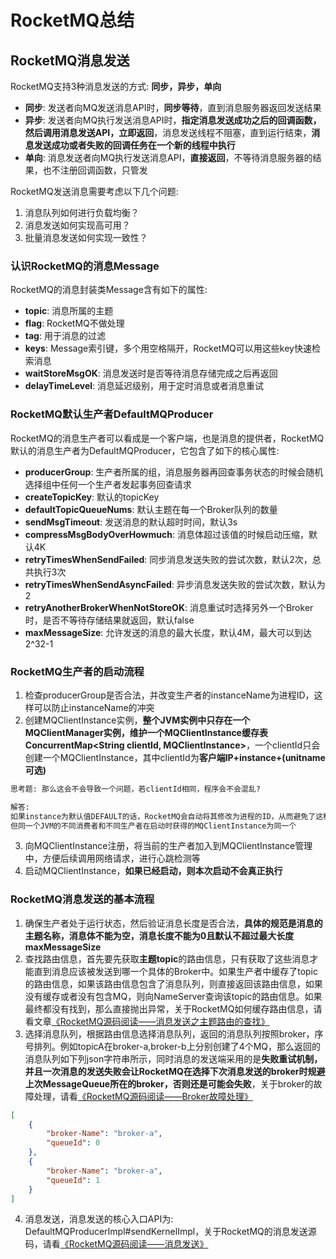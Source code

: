 # RocketMQ总结

## RocketMQ消息发送

RocketMQ支持3种消息发送的方式: **同步，异步，单向**

* **同步**: 发送者向MQ发送消息API时，**同步等待**，直到消息服务器返回发送结果
* **异步**: 发送者向MQ执行发送消息API时，**指定消息发送成功之后的回调函数，然后调用消息发送API，立即返回**，消息发送线程不阻塞，直到运行结束，**消息发送成功或者失败的回调任务在一个新的线程中执行**
* **单向**: 消息发送者向MQ执行发送消息API，**直接返回**，不等待消息服务器的结果，也不注册回调函数，只管发

RocketMQ发送消息需要考虑以下几个问题:

1. 消息队列如何进行负载均衡？
2. 消息发送如何实现高可用？
3. 批量消息发送如何实现一致性？

### 认识RocketMQ的消息Message

RocketMQ的消息封装类Message含有如下的属性:

* **topic**: 消息所属的主题
* **flag**: RocketMQ不做处理
* **tag**: 用于消息的过滤
* **keys**: Message索引键，多个用空格隔开，RocketMQ可以用这些key快速检索消息
* **waitStoreMsgOK**: 消息发送时是否等待消息存储完成之后再返回
* **delayTimeLevel**: 消息延迟级别，用于定时消息或者消息重试

### RocketMQ默认生产者DefaultMQProducer

RocketMQ的消息生产者可以看成是一个客户端，也是消息的提供者，RocketMQ默认的消息生产者为DefaultMQProducer，它包含了如下的核心属性:

* **producerGroup**: 生产者所属的组，消息服务器再回查事务状态的时候会随机选择组中任何一个生产者发起事务回查请求
* **createTopicKey**: 默认的topicKey
* **defaultTopicQueueNums**: 默认主题在每一个Broker队列的数量
* **sendMsgTimeout**: 发送消息的默认超时时间，默认3s
* **compressMsgBodyOverHowmuch**: 消息体超过该值的时候启动压缩，默认4K
* **retryTimesWhenSendFailed**: 同步消息发送失败的尝试次数，默认2次，总共执行3次
* **retryTimesWhenSendAsyncFailed**: 异步消息发送失败的尝试次数，默认为2
* **retryAnotherBrokerWhenNotStoreOK**: 消息重试时选择另外一个Broker时，是否不等待存储结果就返回，默认false
* **maxMessageSize**: 允许发送的消息的最大长度，默认4M，最大可以到达2^32-1

### RocketMQ生产者的启动流程

1. 检查producerGroup是否合法，并改变生产者的instanceName为进程ID，这样可以防止instanceName的冲突
2. 创建MQClientInstance实例，**整个JVM实例中只存在一个MQClientManager实例，维护一个MQClientInstance缓存表ConcurrentMap<String clientId, MQClientInstance>**，一个clientId只会创建一个MQClientInstance，其中clientId为**客户端IP+instance+(unitname可选)**

```markdown
思考题: 那么这会不会导致一个问题，若clientId相同，程序会不会混乱?

解答: 
如果instance为默认值DEFAULT的话，RocketMQ会自动将其修改为进程的ID，从而避免了这种情况
但同一个JVM的不同消费者和不同生产者在启动时获得的MQClientInstance为同一个
```

3. 向MQClientInstance注册，将当前的生产者加入到MQClientInstance管理中，方便后续调用网络请求，进行心跳检测等
4. 启动MQClientInstance，**如果已经启动，则本次启动不会真正执行**

### RocketMQ消息发送的基本流程

1. 确保生产者处于运行状态，然后验证消息长度是否合法，**具体的规范是消息的主题名称，消息体不能为空，消息长度不能为0且默认不超过最大长度maxMessageSize**
2. 查找路由信息，首先要先获取**主题topic**的路由信息，只有获取了这些消息才能直到消息应该被发送到哪一个具体的Broker中。如果生产者中缓存了topic的路由信息，如果该路由信息包含了消息队列，则直接返回该路由信息，如果没有缓存或者没有包含MQ，则向NameServer查询该topic的路由信息。如果最终都没有找到，那么直接抛出异常，关于RocketMQ如何缓存路由信息，请看文章[《RocketMQ源码阅读——消息发送之主题路由的查找》]()
3. 选择消息队列，根据路由信息选择消息队列，返回的消息队列按照broker，序号排列。例如topicA在broker-a,broker-b上分别创建了4个MQ，那么返回的消息队列如下列json字符串所示，同时消息的发送端采用的是**失败重试机制，并且一次消息的发送失败会让RocketMQ在选择下次消息发送的broker时规避上次MessageQueue所在的broker，否则还是可能会失败**，关于broker的故障处理，请看[《RocketMQ源码阅读——Broker故障处理》]()

```json
[
    {
        "broker-Name": "broker-a",
        "queueId": 0
    }, 
    {
        "broker-Name": "broker-a",
        "queueId": 1
    }
]
```

4. 消息发送，消息发送的核心入口API为: DefaultMQProducerImpl#sendKernelImpl，关于RocketMQ的消息发送源码，请看[《RocketMQ源码阅读——消息发送》]()


